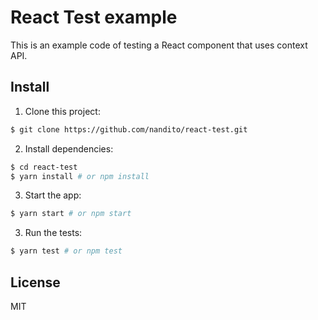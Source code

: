 # React Test example

This is an example code of testing a React component that uses context API.

## Install

1. Clone this project:
  ```bash
  $ git clone https://github.com/nandito/react-test.git
  ```

2. Install dependencies:
  ```bash
  $ cd react-test
  $ yarn install # or npm install
  ```

3. Start the app:
  ```bash
  $ yarn start # or npm start
  ```

3. Run the tests:
  ```bash
  $ yarn test # or npm test
  ```

## License

MIT